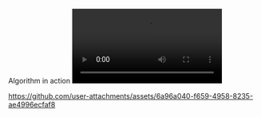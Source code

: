 Algorithm in action
<video src="https://github.com/umar-farooq-khan/Melody-Aware-Audio-Recognition-Algorithm/blob/main/Speech%20Recognition%20Algo.mp4" controls="controls" style="max-width: 730px;">
</video>


https://github.com/user-attachments/assets/6a96a040-f659-4958-8235-ae4996ecfaf8

